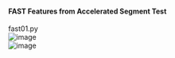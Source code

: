 #### FAST Features from Accelerated Segment Test<br>
fast01.py<br>
![image](https://cloud.githubusercontent.com/assets/17031124/23151671/2a266e70-f840-11e6-9924-fd3c9c4f6fc5.png)<br>
![image](https://cloud.githubusercontent.com/assets/17031124/23151676/2f5a6630-f840-11e6-91c9-44d1f48ea5c3.png)<br>